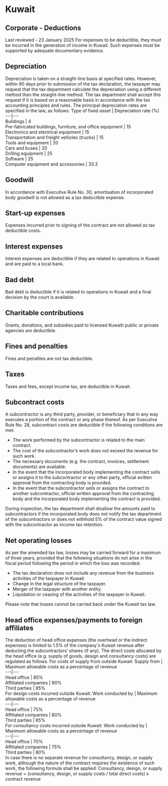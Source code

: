 # Kuwait
## Corporate - Deductions
Last reviewed - 23 January 2025
For expenses to be deductible, they must be incurred in the generation of income in Kuwait. Such expenses must be supported by adequate documentary evidence.
## Depreciation
Depreciation is taken on a straight-line basis at specified rates. However, within 90 days prior to submission of the tax declaration, the taxpayer may request that the tax department calculate the depreciation using a different method than the straight-line method. The tax department shall accept this request if it is based on a reasonable basis in accordance with the tax accounting principles and rules.
The principal depreciation rates are specified in the law, as follows:
Type of fixed asset | Depreciation rate (%)  
---|---  
Buildings | 4  
Pre-fabricated buildings, furniture, and office equipment | 15  
Electronics and electrical equipment | 15  
Transportation and freight vehicles (trucks) | 15  
Tools and equipment | 20  
Cars and buses | 20  
Drilling equipment | 25  
Software | 25  
Computer equipment and accessories | 33.3  
## Goodwill
In accordance with Executive Rule No. 30, amortisation of incorporated body goodwill is not allowed as a tax deductible expense.
## Start-up expenses
Expenses incurred prior to signing of the contract are not allowed as tax deductible costs.
## Interest expenses
Interest expenses are deductible if they are related to operations in Kuwait and are paid to a local bank.
## Bad debt
Bad debt is deductible if it is related to operations in Kuwait and a final decision by the court is available.
## Charitable contributions
Grants, donations, and subsidies paid to licensed Kuwaiti public or private agencies are deductible.
## Fines and penalties
Fines and penalties are not tax deductible.
## Taxes
Taxes and fees, except income tax, are deductible in Kuwait.
## Subcontract costs
A subcontractor is any third party, provider, or beneficiary that in any way executes a portion of the contract or any phase thereof.
As per Executive Rule No. 28, subcontract costs are deductible if the following conditions are met:
  * The work performed by the subcontractor is related to the main contract. 
  * The cost of the subcontractor’s work does not exceed the revenue for such work. 
  * The necessary documents (e.g. the contract, invoices, settlement documents) are available. 
  * In the event that the incorporated body implementing the contract sells or assigns it to the subcontractor or any other party, official written approval from the contracting body is provided. 
  * In the event that the subcontractor sells or assigns the contract to another subcontractor, official written approval from the contracting body and the incorporated body implementing the contract is provided. 


During inspection, the tax department shall disallow the amounts paid to subcontractors if the incorporated body does not notify the tax department of the subcontractors or does not withhold 5% of the contract value signed with the subcontractor as income tax retention.
## Net operating losses
As per the amended tax law, losses may be carried forward for a maximum of three years, provided that the following situations do not arise in the fiscal period following the period in which the loss was recorded:
  * The tax declaration does not include any revenue from the business activities of the taxpayer in Kuwait. 
  * Change in the legal structure of the taxpayer. 
  * Merger of the taxpayer with another entity. 
  * Liquidation or ceasing of the activities of the taxpayer in Kuwait. 


Please note that losses cannot be carried back under the Kuwait tax law.
## Head office expenses/payments to foreign affiliates
The deduction of head office expenses (the overhead or the indirect expenses) is limited to 1.5% of the company's Kuwait revenue after deducting the subcontractors’ shares (if any).
The direct costs allocated by the head office (e.g. supply of goods, design and consultancy costs) are regulated as follows.
For costs of supply from outside Kuwait:
Supply from | Maximum allowable costs as a percentage of revenue  
---|---  
Head office | 85%  
Affiliated companies | 90%  
Third parties | 95%  
For design costs incurred outside Kuwait:
Work conducted by | Maximum allowable costs as a percentage of revenue  
---|---  
Head office | 75%  
Affiliated companies | 80%  
Third parties | 85%  
For consultancy costs incurred outside Kuwait:
Work conducted by | Maximum allowable costs as a percentage of revenue  
---|---  
Head office | 70%  
Affiliated companies | 75%  
Third parties | 80%  
In case there is no separate revenue for consultancy, design, or supply work, although the nature of the contract requires the existence of such work, the following formula shall be applied:
Consultancy, design, or supply revenue = (consultancy, design, or supply costs / total direct costs) x contract revenue

